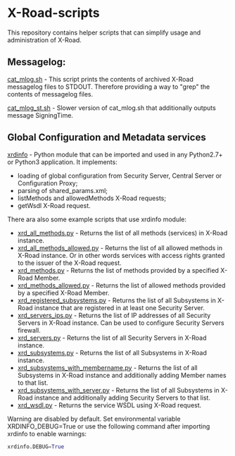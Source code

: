 # X-Road-scripts

This repository contains helper scripts that can simplify usage and
administration of X-Road.

## Messagelog:
[cat_mlog.sh](shell/cat_mlog.sh) - This script prints the contents of archived
X-Road messagelog files to STDOUT. Therefore providing a way to "grep" the
contents of messagelog files.

[cat_mlog_st.sh](shell/cat_mlog_st.sh) - Slower version of cat_mlog.sh that
additionally outputs message SigningTime.

## Global Configuration and Metadata services
[xrdinfo](xrdinfo/xrdinfo.py) - Python module that can be imported and used in
any Python2.7+ or Python3 application. It implements:
* loading of global configuration from Security Server, Central Server or
  Configuration Proxy;
* parsing of shared_params.xml;
* listMethods and allowedMethods X-Road requests;
* getWsdl X-Road request.

There ara also some example scripts that use xrdinfo module:
* [xrd_all_methods.py](python/xrd_all_methods.py) - Returns the list of all
  methods (services) in X-Road instance.
* [xrd_all_methods_allowed.py](python/xrd_all_methods_allowed.py) - Returns
  the list of all allowed methods in X-Road instance. Or in other words
  services with access rights granted to the issuer of the X-Road request.
* [xrd_methods.py](python/xrd_methods.py) - Returns the list of methods
  provided by a specified X-Road Member.
* [xrd_methods_allowed.py](python/xrd_methods_allowed.py) - Returns the list
  of allowed methods provided by a specified X-Road Member.
* [xrd_registered_subsystems.py](python/xrd_registered_subsystems.py) -
  Returns the list of all Subsystems in X-Road instance that are registered
  in at least one Security Server.
* [xrd_servers_ips.py](python/xrd_servers_ips.py) - Returns the list of IP
  addresses of all Security Servers in X-Road instance. Can be used to
  configure Security Servers firewall.
* [xrd_servers.py](python/xrd_servers.py) - Returns the list of all Security
  Servers in X-Road instance.
* [xrd_subsystems.py](python/xrd_subsystems.py) - Returns the list of all
  Subsystems in X-Road instance.
* [xrd_subsystems_with_membername.py](python/xrd_subsystems_with_membername.py) -
  Returns the list of all Subsystems in X-Road instance and additionally adding
  Member names to that list.
* [xrd_subsystems_with_server.py](python/xrd_subsystems_with_server.py) - 
  Returns the list of all Subsystems in X-Road instance and additionally adding
  Security Servers to that list.
* [xrd_wsdl.py](python/xrd_wsdl.py) - Returns the service
  WSDL using X-Road request.

Warning are disabled by default. Set environmental variable XRDINFO_DEBUG=True
or use the following command after importing xrdinfo to enable warnings:
```python
xrdinfo.DEBUG=True
```
